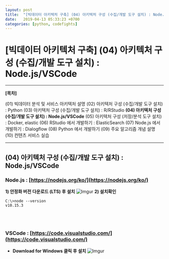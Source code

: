 ```yaml
---
layout: post
title:  "[빅데이터 아키텍처 구축] (04) 아키텍처 구성 (수집/개발 도구 설치) : Node.js/VSCode"
date:   2019-04-13 05:33:23 +0700
categories: [python, codefights]
---
```


# [빅데이터 아키텍처 구축] (04) 아키텍처 구성 (수집/개발 도구 설치) : Node.js/VSCode

___

__[목차]__

(01) 빅데이터 분석 및 서비스 아키텍처 설명
(02) 아키텍처 구성 (수집/개발 도구 설치) : Python
(03) 아키텍처 구성 (수집/개발 도구 설치) : R/RStudio
__(04) 아키텍처 구성 (수집/개발 도구 설치) : Node.js/VSCode__
(05) 아키텍처 구성 (저장/분석 도구 설치) : Docker, elastic
(06) RStudio 에서 개발하기 : ElasticSearch
(07) Node.js 에서 개발하기 : Dialogflow
(08) Python 에서 개발하기
(09) 주요 알고리즘 개념 설명
(10) 컨텐츠 서비스 실습

___

## (04) 아키텍처 구성 (수집/개발 도구 설치) : Node.js/VSCode
### Node.js : [https://nodejs.org/ko/](https://nodejs.org/ko/)
**1) 안정화 버전 다운로드 (LTS) 후 설치**
![Imgur](https://i.imgur.com/XBATEOH.png)
**2) 설치확인**
```console
C:\>node --version
v10.15.3
```
<br/><br/>
### VSCode : [https://code.visualstudio.com/](https://code.visualstudio.com/)
- **Download for Windows 클릭 후 설치**
![Imgur](https://i.imgur.com/F7Bt5nU.png)
